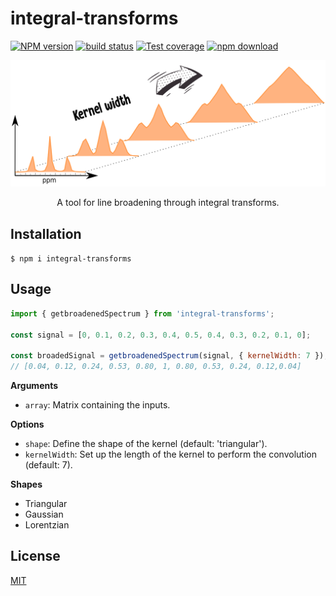 # integral-transforms

[![NPM version][npm-image]][npm-url]
[![build status][ci-image]][ci-url]
[![Test coverage][codecov-image]][codecov-url]
[![npm download][download-image]][download-url]

<p align="center">
  <img src="image/readme.png">
</p>
<p align="center">
  A tool for line broadening through integral transforms.
</p>

## Installation

`$ npm i integral-transforms`

## Usage

```js
import { getbroadenedSpectrum } from 'integral-transforms';

const signal = [0, 0.1, 0.2, 0.3, 0.4, 0.5, 0.4, 0.3, 0.2, 0.1, 0];

const broadedSignal = getbroadenedSpectrum(signal, { kernelWidth: 7 });
// [0.04, 0.12, 0.24, 0.53, 0.80, 1, 0.80, 0.53, 0.24, 0.12,0.04]
```

**Arguments**

* `array`: Matrix containing the inputs.

**Options**

* `shape`: Define the shape of the kernel (default: 'triangular').
* `kernelWidth`: Set up the length of the kernel to perform the convolution (default: 7).

**Shapes**

* Triangular
* Gaussian
* Lorentzian

## License

[MIT](./LICENSE)

[npm-image]: https://img.shields.io/npm/v/ml-ml-integral-transforms.svg
[npm-url]: https://www.npmjs.com/package/ml-ml-integral-transforms
[ci-image]: https://github.com/mljs/ml-integral-transforms/workflows/Node.js%20CI/badge.svg?branch=main
[ci-url]: https://github.com/mljs/ml-integral-transforms/actions?query=workflow%3A%22Node.js+CI%22
[codecov-image]: https://img.shields.io/codecov/c/github/mljs/ml-integral-transforms.svg
[codecov-url]: https://codecov.io/gh/mljs/ml-integral-transforms
[download-image]: https://img.shields.io/npm/dm/ml-ml-integral-transforms.svg
[download-url]: https://www.npmjs.com/package/ml-ml-integral-transforms